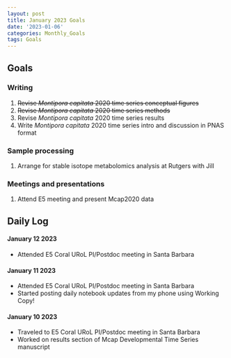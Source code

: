 ```yaml
---
layout: post
title: January 2023 Goals
date: '2023-01-06'
categories: Monthly_Goals
tags: Goals
---
```


## Goals  

### Writing  
              
1. ~~Revise *Montipora capitata* 2020 time series conceptual figures~~   
2. ~~Revise *Montipora capitata* 2020 time series methods~~  
3. Revise *Montipora capitata* 2020 time series results
4. Write *Montipora capitata* 2020 time series intro and discussion in PNAS format

### Sample processing  

1. Arrange for stable isotope metabolomics analysis at Rutgers with Jill

### Meetings and presentations

1. Attend E5 meeting and present Mcap2020 data 

## **Daily Log**    

#### January 12 2023 
- Attended E5 Coral URoL PI/Postdoc meeting in Santa Barbara

#### January 11 2023 
- Attended E5 Coral URoL PI/Postdoc meeting in Santa Barbara 
- Started posting daily notebook updates from my phone using Working Copy! 

#### January 10 2023
- Traveled to E5 Coral URoL PI/Postdoc meeting in Santa Barbara 
- Worked on results section of Mcap Developmental Time Series manuscript 

